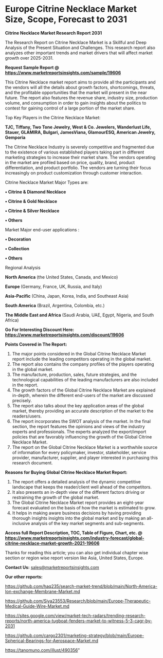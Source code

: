 # Europe Citrine Necklace Market Size, Scope, Forecast to 2031

<strong>Citrine Necklace Market Research Report 2031</strong>

The Research Report on Citrine Necklace Market is a Skillful and Deep Analysis of the Present Situation and Challenges. This research report also analyzes other important trends and market drivers that will affect market growth over 2025-2031.

<strong>Request Sample Report @ <a href=https://www.marketreportsinsights.com/sample/19606>https://www.marketreportsinsights.com/sample/19606</a></strong>

This Citrine Necklace market report aims to provide all the participants and the vendors will all the details about growth factors, shortcomings, threats, and the profitable opportunities that the market will present in the near future. The report also features the revenue share, industry size, production volume, and consumption in order to gain insights about the politics to contest for gaining control of a large portion of the market share.

Top Key Players in the Citrine Necklace Market:

<strong>TJC, Tiffany, Two Tone Jewelry, West & Co. Jewelers, Wanderlust Life, Stauer, GLAMIRA, Bulgari, JamesViana, GlamourESQ, American Jewelry, Gemporia</strong>

The Citrine Necklace Industry is severely competitive and fragmented due to the existence of various established players taking part in different marketing strategies to increase their market share. The vendors operating in the market are profiled based on price, quality, brand, product differentiation, and product portfolio. The vendors are turning their focus increasingly on product customization through customer interaction.

Citrine Necklace Market Major Types are:

<strong>• Citrine & Diamond Necklace

• Citrine & Gold Necklace

• Citrine & Silver Necklace

• Others</strong>

Market Major end-user applications :

<strong>• Decoration

• Collection

• Others</strong>

Regional Analysis

</u><strong><b>North America</b></strong> (the United States, Canada, and Mexico)

<strong><b>Europe </b></strong>(Germany, France, UK, Russia, and Italy)

<strong><b>Asia-Pacific</b></strong> (China, Japan, Korea, India, and Southeast Asia)

<strong><b>South America</b></strong> (Brazil, Argentina, Colombia, etc.)

<strong><b>The Middle East and Africa</b></strong> (Saudi Arabia, UAE, Egypt, Nigeria, and South Africa)

<strong>Go For Interesting Discount Here: <a href=https://www.marketreportsinsights.com/discount/19606>https://www.marketreportsinsights.com/discount/19606</a></strong>

<strong>Points Covered in The Report:</strong>
<ol>
  <li>The major points considered in the Global Citrine Necklace Market report include the leading competitors operating in the global market.</li>
  <li>The report also contains the company profiles of the players operating in the global market.</li>
  <li>The manufacture, production, sales, future strategies, and the technological capabilities of the leading manufacturers are also included in the report.</li>
  <li>The growth factors of the Global Citrine Necklace Market are explained in-depth, wherein the different end-users of the market are discussed precisely.</li>
  <li>The report also talks about the key application areas of the global market, thereby providing an accurate description of the market to the readers/users.</li>
  <li>The report incorporates the SWOT analysis of the market. In the final section, the report features the opinions and views of the industry experts and professionals. The experts analyzed the export/import policies that are favorably influencing the growth of the Global Citrine Necklace Market.</li>
  <li>The report on the Global Citrine Necklace Market is a worthwhile source of information for every policymaker, investor, stakeholder, service provider, manufacturer, supplier, and player interested in purchasing this research document.</li>
</ol>
<strong>Reasons for Buying Global Citrine Necklace Market Report:</strong>

<ol>
  <li>The report offers a detailed analysis of the dynamic competitive landscape that keeps the reader/client well ahead of the competitors.</li>
  <li>It also presents an in-depth view of the different factors driving or restraining the growth of the global market.</li>
  <li>The Global Citrine Necklace Market report provides an eight-year forecast evaluated on the basis of how the market is estimated to grow.</li>
  <li>It helps in making aware business decisions by having providing thorough insights insights into the global market and by making an all-inclusive analysis of the key market segments and sub-segments.</li>
</ol>
<strong>Access full Report Description, TOC, Table of Figure, Chart, etc. @ <a href=https://www.marketreportsinsights.com/industry-forecast/global-citrine-necklace-market-growth-2021-19606>https://www.marketreportsinsights.com/industry-forecast/global-citrine-necklace-market-growth-2021-19606</a></strong>


Thanks for reading this article; you can also get individual chapter wise section or region wise report version like Asia, United States, Europe.

<strong>Contact Us:</strong>
sales@marketreportsinsights.com

<strong>Our other reports:</strong>

<a href=https://github.com/haq235/search-market-trend/blob/main/North-America-Ion-exchange-Membrane-Market.md>https://github.com/haq235/search-market-trend/blob/main/North-America-Ion-exchange-Membrane-Market.md</a>

<a href=https://github.com/Siya23553/Research/blob/main/Europe-Therapeutic-Medical-Guide-Wire-Market.md>https://github.com/Siya23553/Research/blob/main/Europe-Therapeutic-Medical-Guide-Wire-Market.md</a>

<a href=https://sites.google.com/view/market-tech-radars/trending-research-reports/north-america-tugboat-fenders-market-to-witness-5-3-cagr-by-2031>https://sites.google.com/view/market-tech-radars/trending-research-reports/north-america-tugboat-fenders-market-to-witness-5-3-cagr-by-2031</a>

<a href=https://github.com/cargo2301/marketing-strategy/blob/main/Europe-Spherical-Bearings-for-Aerospace-Market.md>https://github.com/cargo2301/marketing-strategy/blob/main/Europe-Spherical-Bearings-for-Aerospace-Market.md</a>

<a href=https://tanomuno.com/illust/490356>https://tanomuno.com/illust/490356</a>"
